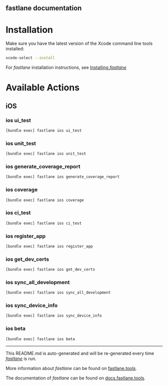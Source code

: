 fastlane documentation
----

# Installation

Make sure you have the latest version of the Xcode command line tools installed:

```sh
xcode-select --install
```

For _fastlane_ installation instructions, see [Installing _fastlane_](https://docs.fastlane.tools/#installing-fastlane)

# Available Actions

## iOS

### ios ui_test

```sh
[bundle exec] fastlane ios ui_test
```



### ios unit_test

```sh
[bundle exec] fastlane ios unit_test
```



### ios generate_coverage_report

```sh
[bundle exec] fastlane ios generate_coverage_report
```



### ios coverage

```sh
[bundle exec] fastlane ios coverage
```



### ios ci_test

```sh
[bundle exec] fastlane ios ci_test
```



### ios register_app

```sh
[bundle exec] fastlane ios register_app
```



### ios get_dev_certs

```sh
[bundle exec] fastlane ios get_dev_certs
```



### ios sync_all_development

```sh
[bundle exec] fastlane ios sync_all_development
```



### ios sync_device_info

```sh
[bundle exec] fastlane ios sync_device_info
```



### ios beta

```sh
[bundle exec] fastlane ios beta
```



----

This README.md is auto-generated and will be re-generated every time [_fastlane_](https://fastlane.tools) is run.

More information about _fastlane_ can be found on [fastlane.tools](https://fastlane.tools).

The documentation of _fastlane_ can be found on [docs.fastlane.tools](https://docs.fastlane.tools).
